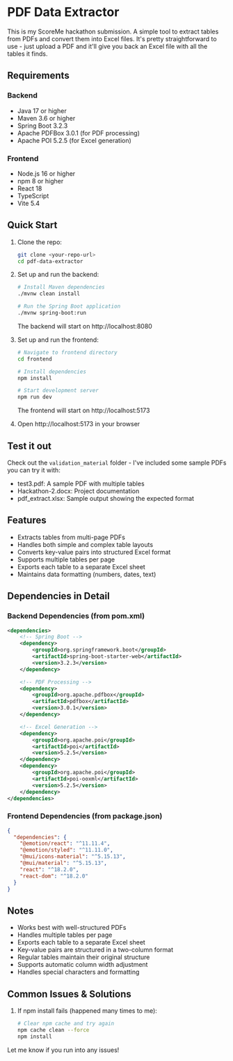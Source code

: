# PDF Data Extractor

This is my ScoreMe hackathon submission. A simple tool to extract tables from PDFs and convert them into Excel files. It's pretty straightforward to use - just upload a PDF and it'll give you back an Excel file with all the tables it finds.

## Requirements

### Backend
- Java 17 or higher
- Maven 3.6 or higher
- Spring Boot 3.2.3
- Apache PDFBox 3.0.1 (for PDF processing)
- Apache POI 5.2.5 (for Excel generation)

### Frontend
- Node.js 16 or higher
- npm 8 or higher
- React 18
- TypeScript
- Vite 5.4

## Quick Start

1. Clone the repo:
   ```bash
   git clone <your-repo-url>
   cd pdf-data-extractor
   ```

2. Set up and run the backend:
   ```bash
   # Install Maven dependencies
   ./mvnw clean install

   # Run the Spring Boot application
   ./mvnw spring-boot:run
   ```
   The backend will start on http://localhost:8080

3. Set up and run the frontend:
   ```bash
   # Navigate to frontend directory
   cd frontend

   # Install dependencies
   npm install

   # Start development server
   npm run dev
   ```
   The frontend will start on http://localhost:5173

4. Open http://localhost:5173 in your browser

## Test it out

Check out the `validation_material` folder - I've included some sample PDFs you can try it with:
- test3.pdf: A sample PDF with multiple tables
- Hackathon-2.docx: Project documentation
- pdf_extract.xlsx: Sample output showing the expected format

## Features
- Extracts tables from multi-page PDFs
- Handles both simple and complex table layouts
- Converts key-value pairs into structured Excel format
- Supports multiple tables per page
- Exports each table to a separate Excel sheet
- Maintains data formatting (numbers, dates, text)

## Dependencies in Detail

### Backend Dependencies (from pom.xml)
```xml
<dependencies>
    <!-- Spring Boot -->
    <dependency>
        <groupId>org.springframework.boot</groupId>
        <artifactId>spring-boot-starter-web</artifactId>
        <version>3.2.3</version>
    </dependency>

    <!-- PDF Processing -->
    <dependency>
        <groupId>org.apache.pdfbox</groupId>
        <artifactId>pdfbox</artifactId>
        <version>3.0.1</version>
    </dependency>

    <!-- Excel Generation -->
    <dependency>
        <groupId>org.apache.poi</groupId>
        <artifactId>poi</artifactId>
        <version>5.2.5</version>
    </dependency>
    <dependency>
        <groupId>org.apache.poi</groupId>
        <artifactId>poi-ooxml</artifactId>
        <version>5.2.5</version>
    </dependency>
</dependencies>
```

### Frontend Dependencies (from package.json)
```json
{
  "dependencies": {
    "@emotion/react": "^11.11.4",
    "@emotion/styled": "^11.11.0",
    "@mui/icons-material": "^5.15.13",
    "@mui/material": "^5.15.13",
    "react": "^18.2.0",
    "react-dom": "^18.2.0"
  }
}
```

## Notes
- Works best with well-structured PDFs
- Handles multiple tables per page
- Exports each table to a separate Excel sheet
- Key-value pairs are structured in a two-column format
- Regular tables maintain their original structure
- Supports automatic column width adjustment
- Handles special characters and formatting

## Common Issues & Solutions

1. If npm install fails (happened many times to me):
   ```bash
   # Clear npm cache and try again
   npm cache clean --force
   npm install
   ```

Let me know if you run into any issues!
